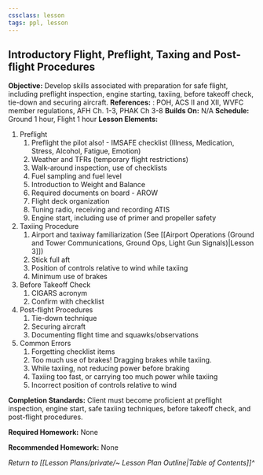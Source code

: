 ```yaml
---
cssclass: lesson
tags: ppl, lesson
---
```


## Introductory Flight, Preflight, Taxing and Post-flight Procedures

**Objective:** Develop skills associated with preparation for safe flight, including preflight inspection, engine starting, taxiing, before takeoff check, tie-down and securing aircraft.
**References:** : POH, ACS II and XII, WVFC member regulations, AFH Ch. 1-3, PHAK Ch 3-8
**Builds On:** N/A
**Schedule:** Ground 1 hour, Flight 1 hour
**Lesson Elements:**
1. Preflight
	1. Preflight the pilot also! - IMSAFE checklist (Illness, Medication, Stress, Alcohol, Fatigue, Emotion)
	2. Weather and TFRs (temporary flight restrictions)
	3. Walk-around inspection, use of checklists
	4. Fuel sampling and fuel level
	5. Introduction to Weight and Balance
	6. Required documents on board - AROW
	7. Flight deck organization
	8. Tuning radio, receiving and recording ATIS
	9. Engine start, including use of primer and propeller safety
2. Taxiing Procedure
	1. Airport and taxiway familiarization (See [[Airport Operations (Ground and Tower Communications, Ground Ops, Light Gun Signals)|Lesson 3]])
	2. Stick full aft
	3. Position of controls relative to wind while taxiing
	4. Minimum use of brakes
3. Before Takeoff Check
	1. CIGARS acronym
	2. Confirm with checklist
4. Post-flight Procedures
	1. Tie-down technique
	2. Securing aircraft
	3. Documenting flight time and squawks/observations
5. Common Errors
	1. Forgetting checklist items
	2. Too much use of brakes! Dragging brakes while taxiing.
	3. While taxiing, not reducing power before braking
	4. Taxiing too fast, or carrying too much power while taxiing
	5. Incorrect position of controls relative to wind

**Completion Standards:** Client must become proficient at preflight inspection, engine start, safe taxiing techniques, before takeoff check, and post-flight procedures.

**Required Homework:** None

**Recommended Homework:** None

*Return to [[Lesson Plans/private/~ Lesson Plan Outline|Table of Contents]]^*